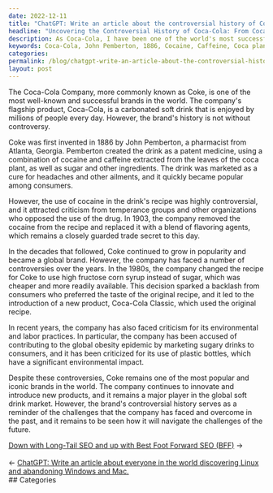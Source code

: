 ```yaml
---
date: 2022-12-11
title: "ChatGPT: Write an article about the controversial history of Coke."
headline: "Uncovering the Controversial History of Coca-Cola: From Cocaine to a Secret Blend of Flavorings."
description: As Coca-Cola, I have been one of the world's most successful and recognizable brands since being invented by John Pemberton in 1886. Initially made with a combination of cocaine and caffeine from the coca plant, I have since been reformulated to include a secret blend of flavoring agents. I have continued to grow over the years and invite you to learn more about my fascinating story.
keywords: Coca-Cola, John Pemberton, 1886, Cocaine, Caffeine, Coca plant, Flavoring agents, Controversial, History, Successful, Recognizable, Brand, Atlanta, Georgia, Sugar, Ingredients
categories: 
permalink: /blog/chatgpt-write-an-article-about-the-controversial-history-of-coke/
layout: post
---
```



The Coca-Cola Company, more commonly known as Coke, is one of the most
well-known and successful brands in the world. The company's flagship product,
Coca-Cola, is a carbonated soft drink that is enjoyed by millions of people
every day. However, the brand's history is not without controversy.

Coke was first invented in 1886 by John Pemberton, a pharmacist from Atlanta,
Georgia. Pemberton created the drink as a patent medicine, using a combination
of cocaine and caffeine extracted from the leaves of the coca plant, as well as
sugar and other ingredients. The drink was marketed as a cure for headaches and
other ailments, and it quickly became popular among consumers.

However, the use of cocaine in the drink's recipe was highly controversial, and
it attracted criticism from temperance groups and other organizations who
opposed the use of the drug. In 1903, the company removed the cocaine from the
recipe and replaced it with a blend of flavoring agents, which remains a
closely guarded trade secret to this day.

In the decades that followed, Coke continued to grow in popularity and became a
global brand. However, the company has faced a number of controversies over the
years. In the 1980s, the company changed the recipe for Coke to use high
fructose corn syrup instead of sugar, which was cheaper and more readily
available. This decision sparked a backlash from consumers who preferred the
taste of the original recipe, and it led to the introduction of a new product,
Coca-Cola Classic, which used the original recipe.

In recent years, the company has also faced criticism for its environmental and
labor practices. In particular, the company has been accused of contributing to
the global obesity epidemic by marketing sugary drinks to consumers, and it has
been criticized for its use of plastic bottles, which have a significant
environmental impact.

Despite these controversies, Coke remains one of the most popular and iconic
brands in the world. The company continues to innovate and introduce new
products, and it remains a major player in the global soft drink market.
However, the brand's controversial history serves as a reminder of the
challenges that the company has faced and overcome in the past, and it remains
to be seen how it will navigate the challenges of the future.


<div class="post-nav"><div class="post-nav-next"><a href="/blog/down-with-long-tail-seo-and-up-with-best-foot-forward-seo-bff">Down with Long-Tail SEO and up with Best Foot Forward SEO (BFF)</a><span class="arrow">&nbsp;&rarr;</span></div> &nbsp; <div class="post-nav-prev"><span class="arrow">&larr;&nbsp;</span><a href="/blog/chatgpt-write-an-article-about-everyone-in-the-world-discovering-linux-and-abandoning-windows-and-mac">ChatGPT: Write an article about everyone in the world discovering Linux and abandoning Windows and Mac.</a></div></div>
## Categories

<ul></ul>